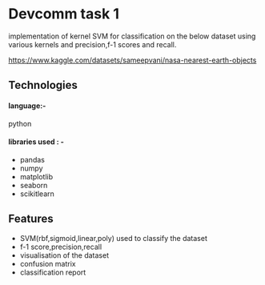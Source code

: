 
# Devcomm task 1

implementation of kernel SVM for classification on the below dataset using various kernels and precision,f-1 scores and recall.

https://www.kaggle.com/datasets/sameepvani/nasa-nearest-earth-objects




## Technologies
#### language:- 
python
#### libraries used : -
- pandas
- numpy
- matplotlib
- seaborn
- scikitlearn


## Features

- SVM(rbf,sigmoid,linear,poly) used to classify the dataset
- f-1 score,precision,recall
- visualisation of the dataset 
- confusion matrix
- classification report 



